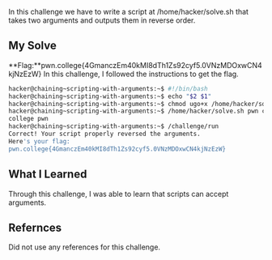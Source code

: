 In this challenge we have to write a script at /home/hacker/solve.sh that takes two arguments and outputs them in reverse order.
## My Solve

**Flag:**pwn.college{4GmanczEm40kMI8dTh1Zs92cyf5.0VNzMDOxwCN4kjNzEzW}
In this challenge, I followed the instructions to get the flag.
```bash
hacker@chaining~scripting-with-arguments:~$ #!/bin/bash
hacker@chaining~scripting-with-arguments:~$ echo "$2 $1"
hacker@chaining~scripting-with-arguments:~$ chmod ugo+x /home/hacker/solve.sh
hacker@chaining~scripting-with-arguments:~$ /home/hacker/solve.sh pwn college
college pwn
hacker@chaining~scripting-with-arguments:~$ /challenge/run
Correct! Your script properly reversed the arguments.
Here's your flag:
pwn.college{4GmanczEm40kMI8dTh1Zs92cyf5.0VNzMDOxwCN4kjNzEzW}
```

## What I Learned
Through this challenge, I was able to learn that scripts can accept arguments.

## Refernces
Did not use any references for this challenge.
